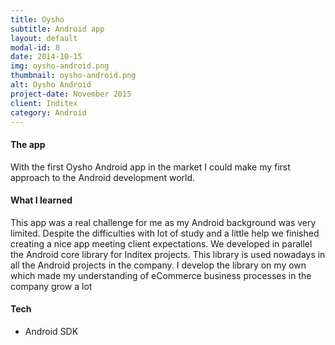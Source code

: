 ```yaml
---
title: Oysho
subtitle: Android app
layout: default
modal-id: 8
date: 2014-10-15
img: oysho-android.png
thumbnail: oysho-android.png
alt: Oysho Android
project-date: November 2015
client: Inditex
category: Android
---
```


#### The app
With the first Oysho Android app in the market I could make my first approach to the Android development world.

#### What I learned
This app was a real challenge for me as my Android background was very limited. Despite the difficulties with lot of study and a little help we finished creating a nice app meeting client expectations.
We developed in parallel the Android core library for Inditex projects. This library is used nowadays in all the Android projects in the company.
I develop the library on my own which made my understanding of eCommerce business processes in the company grow a lot

#### Tech
- Android SDK

